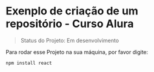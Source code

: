 # Exenplo de criação de um repositório - Curso Alura

> Status do Projeto: Em desenvolvimento

Para rodar esse Projeto na sua máquina, por favor digite:

```
npm install react
```
